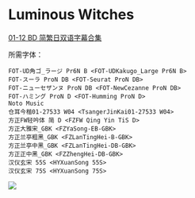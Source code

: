 # Luminous Witches

[01-12 BD 简繁日双语字幕合集](https://github.com/Nekomoekissaten-SUB/Nekomoekissaten-Storage/releases/download/subtitle_pkg/Luminous_Witches_BD_JPCH.7z)

所需字体：
```
FOT-UD角ゴ_ラージ Pr6N B <FOT-UDKakugo_Large Pr6N B>
FOT-スーラ ProN DB <FOT-Seurat ProN DB>
FOT-ニューセザンヌ ProN DB <FOT-NewCezanne ProN DB>
FOT-ハミング ProN D <FOT-Humming ProN D>
Noto Music
仓耳今楷01-27533 W04 <TsangerJinKai01-27533 W04>
方正FW轻吟体 简 D <FZFW Qing Yin TiS D>
方正大雅宋_GBK <FZYaSong-EB-GBK>
方正兰亭粗黑_GBK <FZLanTingHei-B-GBK>
方正兰亭中黑_GBK <FZLanTingHei-DB-GBK>
方正正中黑_GBK <FZZhengHei-DB-GBK>
汉仪玄宋 55S <HYXuanSong 55S>
汉仪玄宋 75S <HYXuanSong 75S>
```

![](https://nekomoe.pages.dev/images/2022-07/luminous_witches.jpg)
